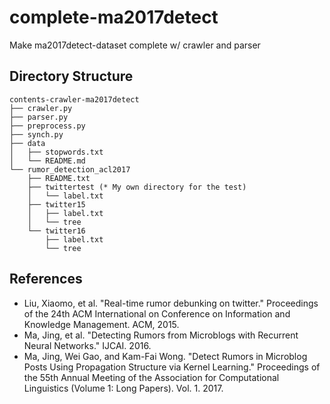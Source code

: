 # complete-ma2017detect
Make ma2017detect-dataset complete w/ crawler and parser

## Directory Structure
```
contents-crawler-ma2017detect
├── crawler.py
├── parser.py
├── preprocess.py
├── synch.py
├── data
│   ├── stopwords.txt
│   └── README.md
└── rumor_detection_acl2017
    ├── README.txt
    ├── twittertest (* My own directory for the test)
    │   └── label.txt
    ├── twitter15
    │   ├── label.txt
    │   └── tree
    └── twitter16
        ├── label.txt
        └── tree
```

## References
- Liu, Xiaomo, et al. "Real-time rumor debunking on twitter." Proceedings of the 24th ACM International on Conference on Information and Knowledge Management. ACM, 2015.
- Ma, Jing, et al. "Detecting Rumors from Microblogs with Recurrent Neural Networks." IJCAI. 2016.
- Ma, Jing, Wei Gao, and Kam-Fai Wong. "Detect Rumors in Microblog Posts Using Propagation Structure via Kernel Learning." Proceedings of the 55th Annual Meeting of the Association for Computational Linguistics (Volume 1: Long Papers). Vol. 1. 2017.
